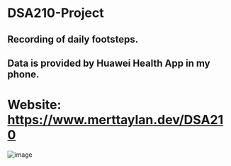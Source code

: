 # DSA210-Project

## Recording of daily footsteps.
## Data is provided by Huawei Health App in my phone.

# Website: https://www.merttaylan.dev/DSA210

![image](https://github.com/user-attachments/assets/76c72f54-d87c-485b-a0e6-b88ab931d239)
